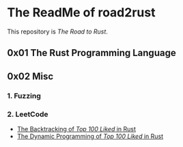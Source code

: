 # The ReadMe of road2rust

This repository is *The Road to Rust*.

## 0x01 The Rust Programming Language

## 0x02 Misc

### 1. Fuzzing

### 2. LeetCode

- [The Backtracking of *Top 100 Liked* in Rust](https://github.com/harvey-lau/road2rust/blob/main/1-src/misc/leetcode/top-100-liked/backtracking.md)
- [The Dynamic Programming of *Top 100 Liked* in Rust](https://github.com/harvey-lau/road2rust/blob/main/1-src/misc/leetcode/top-100-liked/dynamic-programming.md)
